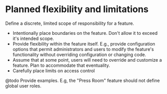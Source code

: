 # Planned flexibility and limitations

Define a discrete, limited scope of responsibility for a feature. 

* Intentionally place boundaries on the feature. Don't allow it to exceed it's intended scope.
* Provide flexibility within the feature itself. E.g., provide configuration options that permit administrators and users to modify the feature's functionality without overriding configuration or changing code.
* Assume that at some point, users will need to override and customize a feature. Plan to accommodate that eventuality.
* Carefully place limits on access control

@todo Provide examples. E.g, the "Press Room" feature should not define global user roles.
